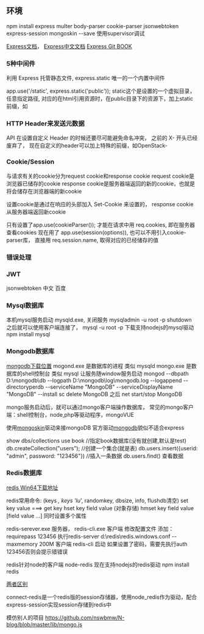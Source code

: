 ## 环境
npm install express multer body-parser cookie-parser jsonwebtoken express-session mongoskin --save
使用supervisor调试

[Express文档](https://expressjs.com/)，
[Express中文文档](http://www.expressjs.com.cn/)
[Express Git BOOK](https://maninboat.gitbooks.io/n-blog/content/)

### 5种中间件

利用 Express 托管静态文件, express.static 唯一的一个内置中间件

app.use('/static', express.static('public'));  static这个是设置的一个虚拟目录，任意指定路径, 对应的在html引用资源时，在public目录下的资源下，加上static前缀，如<link rel="stylesheet" href="static/css/bootstrap.min.css">



### HTTP Header来发送元数据
API 在设置自定义 Header 的时候还要尽可能避免命名冲突， 之前的 X- 开头已经废弃了， 现在自定义的header可以加上特殊的前缀，如OpenStack-


### Cookie/Session
与请求有关的cookie分为request cookie和response cookie
request cookie是浏览器已储存的cookie
response cookie是服务器端返回的新的cookie，也就是将会储存在浏览器端的新cookie

设置cookie是通过在响应的头部加入 Set-Cookie 来设置的， response cookie 从服务器端返回新cookie

只有设置了app.use(cookieParser());  才能在请求中用 req.cookies, 即在服务器查看cookies
现在用了 app.use(session(options)), 也可以不用引入cookie-parser库， 直接用 req.session.name, 取得对应的已经储存的值


### 错误处理

### JWT
jsonwebtoken 中文  百度



### Mysql数据库
本机mysql服务启动  mysqld.exe,  关闭服务 mysqladmin -u root -p shutdown
之后就可以使用客户端连接了， mysql -u root -p
下载支持nodejs的mysql驱动  npm install mysql


### Mongodb数据库
[mongodb下载位置](http://dl.mongodb.org/dl/win32/x86_64)
mogond.exe 是数据库的进程               类似 mysqld
mongo.exe   是数据库的shell控制台    类似 mysql
让服务随window服务启动  mongod --dbpath D:\mongodb\db --logpath D:\mongodb\log\mongodb.log --logappend --directoryperdb --serviceName "MongoDB" --serviceDisplayName "MongoDB" --install
sc delete MongoDB
之后 net start/stop MongoDB  

mongo服务启动后，就可以通过mongo客户端操作数据库，
常见的mongo客户端：shell控制台，node,php等驱动程序，mongoVUE

使用[mongoskin](https://github.com/kissjs/node-mongoskin)驱动来接mongoDB
官方驱动[mongodb](http://mongodb.github.io/node-mongodb-native/)貌似不适合express

show dbs/collections
use book  //指定book数据库(没有就创建,默认是test)
db.createCollection("users");  //创建一个集合(就是表)
db.users.insert({userid: "admin", password: "123456"})  //插入一条数据
db.users.find()  查看数据


### Redis数据库
[redis Win64下载地址](https://github.com/ServiceStack/redis-windows/blob/master/downloads/redis-64.3.0.503.zip)

redis常用命令:
(keys *, keys 'lu*', randomkey, dbsize, info, flushdb清空)
set key value   ===>  get key
hset key field value   (对象存储)
hmset key field value [field value ...] 同时设置多个属性

redis-serever.exe 服务器， redis-cli.exe 客户端
修改配置文件   添加：requirepass 123456
执行redis-server d:\redis\redis.windows.conf --maxmemory 200M
客户端  redis-cli  启动   如果设置了密码，需要先执行auth 123456否则会提示错错误

redis针对node的客户端 node-redis
现在支持nodejs的redis驱动  npm install redis

[两者区别](http://www.open-open.com/lib/view/open1421307039328.html)

connect-redis是一个redis版的session存储器，使用node_redis作为驱动，配合express-session实现session存储到redis中


模仿别人的项目 https://github.com/nswbmw/N-blog/blob/master/lib/mongo.js